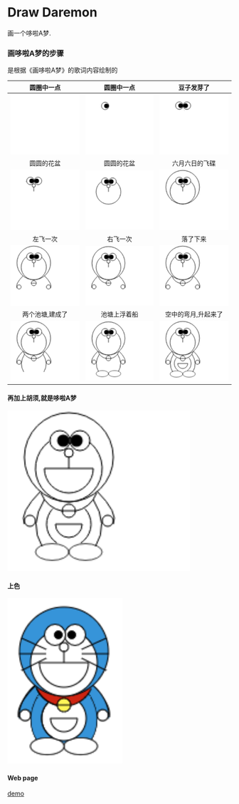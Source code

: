# Draw Daremon

画一个哆啦A梦.

### 画哆啦A梦的步骤

是根据《画哆啦A梦》的歌词内容绘制的

| 圆圈中一点 | 圆圈中一点 | 豆子发芽了 |
|:---:|:---:|:---:|
| ![LeftEye][leftEye] | ![RightEye][rightEye] | ![Nose][nose] |
| 圆圆的花盆 | 圆圆的花盆 | 六月六日的飞碟 |
| ![Face][face] | ![Head][head] | ![hand-and-bell][hand-and-bell] |
| 左飞一次 | 右飞一次 | 落了下来 |
| ![LeftCollar][leftCollar] | ![RightCollar][rightCollar] | ![Body][body] |
| 两个池塘,建成了 | 池塘上浮着船 | 空中的弯月,升起来了 |
| ![Foot][foot] | ![belly-and-treasureBag][belly-and-treasureBag] | ![Mouth][mouth] |

#### 再加上胡须,就是哆啦A梦

![Mousetache][mousetache]

#### 上色

![IsColor][isColor]

#### Web page

[demo](https://dongjialiang.github.io/draw-daremon/src/index.html "Demo")

[leftEye]: src/assets/daremonGif/leftEye.gif
[rightEye]: src/assets/daremonGif/rightEye.gif
[nose]: src/assets/daremonGif/nose.gif
[face]: src/assets/daremonGif/face.gif
[head]: src/assets/daremonGif/head.gif
[hand-and-bell]: src/assets/daremonGif/hand-and-bell.gif
[leftCollar]: src/assets/daremonGif/leftCollar.gif
[rightCollar]: src/assets/daremonGif/rightCollar.gif
[body]: src/assets/daremonGif/body.gif
[foot]: src/assets/daremonGif/foot.gif
[belly-and-treasureBag]: src/assets/daremonGif/belly-and-treasureBag.gif
[mouth]: src/assets/daremonGif/mouth.gif
[mousetache]: src/assets/daremonGif/moustache.gif
[isColor]: src/assets/daremonGif/isColor.png
